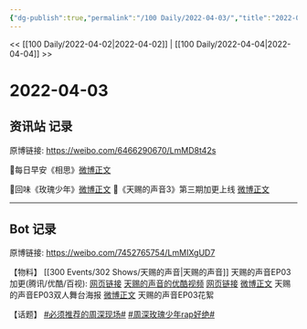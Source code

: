 ```yaml
---
{"dg-publish":true,"permalink":"/100 Daily/2022-04-03/","title":"2022-04-03","created":"2022-11-21T00:20:04.000+08:00","updated":"2023-04-11T14:46:34.000+08:00"}
---
```



<< [[100 Daily/2022-04-02\|2022-04-02]] | [[100 Daily/2022-04-04\|2022-04-04]] >>

# 2022-04-03

## 资讯站 记录

原博链接: https://weibo.com/6466290670/LmMD8t42s

🌟每日早安《相思》[微博正文](https://weibo.com/detail/4754096688992752)

🌟回味《玫瑰少年》[微博正文](https://weibo.com/detail/4754111629361427)
🌟《天赐的声音3》第三期加更上线 [微博正文](https://weibo.com/detail/4754147138081263)

---
## Bot 记录

原博链接: https://weibo.com/7452765754/LmMIXgUD7

【物料】
[[300 Events/302 Shows/天赐的声音\|天赐的声音]]
天赐的声音EP03加更(腾讯/优酷/百视):
[网页链接](https://weibo.cn/sinaurl?u=http%3A%2F%2Fm.v.qq.com%2Fx%2Fcover%2Fm%2Fmzc00200dlhfjxh%2Fb0042yy6wr5.html%3Furl_from%3Dshare%26second_share%3D0%26share_from%3Dcopy)
[天赐的声音的优酷视频](https://weibo.cn/sinaurl?u=https%3A%2F%2Fv.youku.com%2Fv_show%2Fid_XNTIwNTM0Njg4MA%3D%3D.html%3Fscene%3Dlong%26playMode%3Dnull%26sharekey%3Db43ae8ba407605f8c9f9f89662a7e0014)
[网页链接](https://weibo.cn/sinaurl?u=https%3A%2F%2Fbp-share.bestv.com.cn%2Fbp-share%2FsharePage.html%3FtitleId%3D422535%26contentId%3D10121%26currentEpisode%3D3%26modelType%3D1)
[微博正文](https://m.weibo.cn/1315706994/4754108290433461) 天赐的声音EP03双人舞台海报
[微博正文](https://m.weibo.cn/5876797510/4754138729025459) 天赐的声音EP03花絮

【话题】
[#必须推荐的周深现场#](https://s.weibo.com/weibo?q=%23%E5%BF%85%E9%A1%BB%E6%8E%A8%E8%8D%90%E7%9A%84%E5%91%A8%E6%B7%B1%E7%8E%B0%E5%9C%BA%23)
[#周深玫瑰少年rap好绝#](https://s.weibo.com/weibo?q=%23%E5%91%A8%E6%B7%B1%E7%8E%AB%E7%91%B0%E5%B0%91%E5%B9%B4rap%E5%A5%BD%E7%BB%9D%23)
